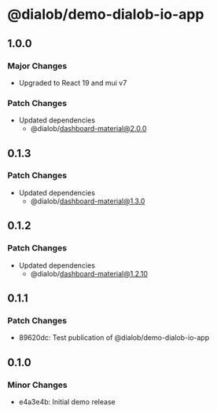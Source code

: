# @dialob/demo-dialob-io-app

## 1.0.0

### Major Changes

- Upgraded to React 19 and mui v7

### Patch Changes

- Updated dependencies
  - @dialob/dashboard-material@2.0.0

## 0.1.3

### Patch Changes

- Updated dependencies
  - @dialob/dashboard-material@1.3.0

## 0.1.2

### Patch Changes

- Updated dependencies
  - @dialob/dashboard-material@1.2.10

## 0.1.1

### Patch Changes

- 89620dc: Test publication of @dialob/demo-dialob-io-app

## 0.1.0

### Minor Changes

- e4a3e4b: Initial demo release
